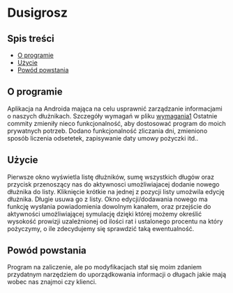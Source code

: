 # Dusigrosz


## Spis treści
* [O programie](#o-programie)
* [Użycie](#użycie)
* [Powód powstania](#powód-powstania)




## O programie
Aplikacja na Androida mająca na celu usprawnić zarządzanie informacjami o naszych dłużnikach. 
Szczegóły wymagań w pliku 
[wymagania1](https://github.com/SlawomirK/Dusigrosz/blob/master/wymagania1.pdf) 
Ostatnie commity zmieniły nieco funkcjonalność, aby dostosować program do moich prywatnych potrzeb. Dodano funkcjonalność zliczania dni,
zmieniono sposób liczenia odsetetek, zapisywanie daty umowy pożyczki itd..

## Użycie
Pierwsze okno wyświetla listę dłużników, sumę wszystkich długów oraz przycisk przenoszący nas do aktywnosci 
umożliwiajacej dodanie nowego dłużnika do listy. Kliknięcie krótkie na jednej z pozycji listy umożwila edycję dłużnika.
Długie usuwa go z listy.
Okno edycji/dodawania nowego ma funkcję wysłania powiadomienia dowolnym kanałem, oraz przejście do aktywności umożliwiającej symulację
dzięki której możemy określić wysokość prowizji uzależnionej od ilości rat i ustalonego procentu na który pożyczymy, o ile zdecydujemy się sprawdzić taką ewentualność.

## Powód powstania
Program na zaliczenie, ale po modyfikacjach stał się moim zdaniem przydatnym narzędziem do uporządkowania informacji o długach jakie mają wobec nas znajmoi czy klienci.


